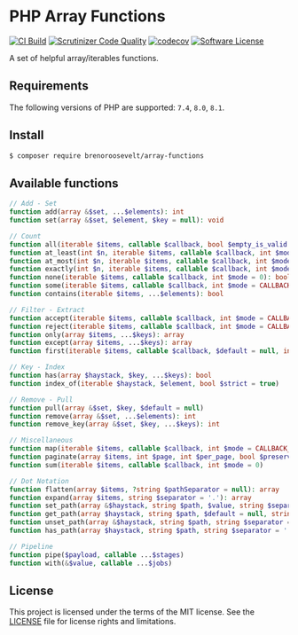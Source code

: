 # PHP Array Functions

[![CI Build](https://github.com/brenoroosevelt/php-array-functions/actions/workflows/ci.yml/badge.svg)](https://github.com/brenoroosevelt/php-array-functions/actions/workflows/ci.yml)
[![Scrutinizer Code Quality](https://scrutinizer-ci.com/g/brenoroosevelt/php-array-functions/badges/quality-score.png?b=main)](https://scrutinizer-ci.com/g/brenoroosevelt/php-array-functions/?branch=main)
[![codecov](https://codecov.io/gh/brenoroosevelt/php-array-functions/branch/main/graph/badge.svg?token=S1QBA18IBX)](https://codecov.io/gh/brenoroosevelt/php-array-functions)
[![Software License](https://img.shields.io/badge/license-MIT-brightgreen.svg?style=flat)](LICENSE.md)

A set of helpful array/iterables functions.

## Requirements

The following versions of PHP are supported: `7.4`, `8.0`, `8.1`.

## Install

```bash
$ composer require brenoroosevelt/array-functions
```

## Available functions
```php
// Add - Set
function add(array &$set, ...$elements): int
function set(array &$set, $element, $key = null): void

// Count
function all(iterable $items, callable $callback, bool $empty_is_valid = true, int $mode = CALLBACK_USE_VALUE): bool
function at_least(int $n, iterable $items, callable $callback, int $mode = CALLBACK_USE_VALUE): bool
function at_most(int $n, iterable $items, callable $callback, int $mode = CALLBACK_USE_VALUE): bool
function exactly(int $n, iterable $items, callable $callback, int $mode = CALLBACK_USE_VALUE): bool
function none(iterable $items, callable $callback, int $mode = 0): bool
function some(iterable $items, callable $callback, int $mode = CALLBACK_USE_VALUE): bool
function contains(iterable $items, ...$elements): bool

// Filter - Extract
function accept(iterable $items, callable $callback, int $mode = CALLBACK_USE_VALUE): array
function reject(iterable $items, callable $callback, int $mode = CALLBACK_USE_VALUE): array
function only(array $items, ...$keys): array
function except(array $items, ...$keys): array
function first(iterable $items, callable $callback, $default = null, int $mode = CALLBACK_USE_VALUE)

// Key - Index
function has(array $haystack, $key, ...$keys): bool
function index_of(iterable $haystack, $element, bool $strict = true)

// Remove - Pull
function pull(array &$set, $key, $default = null)
function remove(array &$set, ...$elements): int
function remove_key(array &$set, $key, ...$keys): int

// Miscellaneous
function map(iterable $items, callable $callback, int $mode = CALLBACK_USE_VALUE): array
function paginate(array $items, int $page, int $per_page, bool $preserve_keys = true): array
function sum(iterable $items, callable $callback, int $mode = 0)

// Dot Notation
function flatten(array $items, ?string $pathSeparator = null): array
function expand(array $items, string $separator = '.'): array
function set_path(array &$haystack, string $path, $value, string $separator = '.'): void
function get_path(array $haystack, string $path, $default = null, string $separator = '.')
function unset_path(array &$haystack, string $path, string $separator = '.')
function has_path(array $haystack, string $path, string $separator = '.'): bool

// Pipeline
function pipe($payload, callable ...$stages)
function with(&$value, callable ...$jobs)
```
## License

This project is licensed under the terms of the MIT license. See the [LICENSE](LICENSE.md) file for license rights and limitations.
